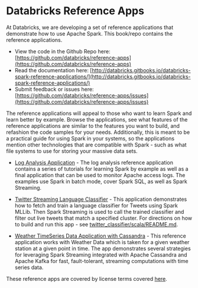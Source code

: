 # Databricks Reference Apps

At Databricks, we are developing a set of reference applications that demonstrate how to use Apache Spark.  This book/repo contains the reference applications.

* View the code in the Github Repo here: [https://github.com/databricks/reference-apps](https://github.com/databricks/reference-apps)
* Read the documentation here: [http://databricks.gitbooks.io/databricks-spark-reference-applications/](http://databricks.gitbooks.io/databricks-spark-reference-applications/)
* Submit feedback or issues here: [https://github.com/databricks/reference-apps/issues](https://github.com/databricks/reference-apps/issues)

The reference applications will appeal to those who want to learn Spark and learn better by example.  Browse the applications, see
what features of the reference applications are similar to the features you want to build, and
refashion the code samples for your needs.  Additionally, this is meant to be a practical guide for using Spark in your
systems, so the applications mention other technologies that are compatible with Spark - such as what file systems to use for storing your massive data sets.

* [Log Analysis Application](http://databricks.gitbooks.io/databricks-spark-reference-applications/content/logs_analyzer/index.html) - The log analysis reference application contains a series of tutorials for learning Spark by example as well as a final application that can be used to monitor Apache access logs.  The examples use Spark in batch mode, cover Spark SQL, as well as Spark Streaming.

* [Twitter Streaming Language Classifier](http://databricks.gitbooks.io/databricks-spark-reference-applications/content/twitter_classifier/index.html) - This application demonstrates how to fetch and train a language classifier for Tweets using Spark MLLib.  Then Spark Streaming is used to call the trained classifier and filter out live tweets that match a specified cluster. For directions on how to build and run this app - see [twitter_classifier/scala/README.md](https://github.com/databricks/reference-apps/blob/master/twitter_classifier/scala/README.md).

* [Weather TimeSeries Data Application with Cassandra](http://databricks.gitbooks.io/databricks-spark-reference-applications/content/timeseries/index.html) - This reference application works with Weather Data which is taken for a given weather station at a given point in time.  The app demonstrates several strategies for leveraging Spark Streaming integrated with Apache Cassandra and Apache Kafka for fast, fault-tolerant, streaming computations with time series data.

These reference apps are covered by license terms covered [here](http://databricks.gitbooks.io/databricks-spark-reference-applications/content/LICENSE).
